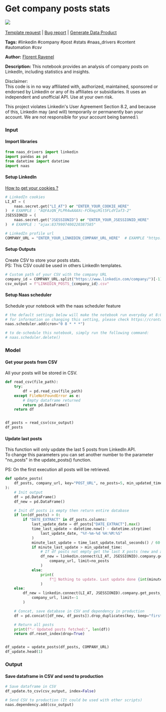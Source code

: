 # Get company posts stats

[![](https://naasai-public.s3.eu-west-3.amazonaws.com/Open\_in\_Naas\_Lab.svg)](https://app.naas.ai/user-redirect/naas/downloader?url=https://raw.githubusercontent.com/jupyter-naas/awesome-notebooks/master/LinkedIn/LinkedIn\_Get\_company\_posts\_stats.ipynb)\
\
[Template request](https://github.com/jupyter-naas/awesome-notebooks/issues/new?assignees=\&labels=\&template=template-request.md\&title=Tool+-+Action+of+the+notebook+) | [Bug report](https://github.com/jupyter-naas/awesome-notebooks/issues/new?assignees=\&labels=bug\&template=bug\_report.md\&title=LinkedIn+-+Get+company+posts+stats:+Error+short+description) | [Generate Data Product](https://app.naas.ai/user-redirect/naas/downloader?url=https://raw.githubusercontent.com/jupyter-naas/awesome-notebooks/master/Naas/Naas\_Start\_data\_product.ipynb)

**Tags:** #linkedin #company #post #stats #naas\_drivers #content #automation #csv

**Author:** [Florent Ravenel](https://www.linkedin.com/in/florent-ravenel/)

**Description:** This notebook provides an analysis of company posts on LinkedIn, including statistics and insights.

Disclaimer:\
This code is in no way affiliated with, authorized, maintained, sponsored or endorsed by Linkedin or any of its affiliates or subsidiaries. It uses an independent and unofficial API. Use at your own risk.

This project violates Linkedin's User Agreement Section 8.2, and because of this, Linkedin may (and will) temporarily or permanently ban your account. We are not responsible for your account being banned.\


### Input

#### Import libraries

```python
from naas_drivers import linkedin
import pandas as pd
from datetime import datetime
import naas
```

#### Setup LinkedIn

[How to get your cookies ?](https://www.notion.so/LinkedIn-driver-Get-your-cookies-d20a8e7e508e42af8a5b52e33f3dba75)

```python
# LinkedIn cookies
LI_AT = (
    naas.secret.get("LI_AT") or "ENTER_YOUR_COOKIE_HERE"
)  # EXAMPLE : "AQFAzQN_PLPR4wAAAXc-FCKmgiMit5FLdY1af3-2"
JSESSIONID = (
    naas.secret.get("JSESSIONID") or "ENTER_YOUR_JSESSIONID_HERE"
)  # EXAMPLE : "ajax:8379907400220387585"

# LinkedIn profile url
COMPANY_URL = "ENTER_YOUR_LINKEDIN_COMPANY_URL_HERE"  # EXAMPLE "https://www.linkedin.com/company/XXXXXX/"
```

#### Setup Outputs

Create CSV to store your posts stats.\
PS: This CSV could be used in others LinkedIn templates.

```python
# Custom path of your CSV with the company URL
company_id = COMPANY_URL.split("https://www.linkedin.com/company/")[-1].split("/")[0]
csv_output = f"LINKEDIN_POSTS_{company_id}.csv"
```

#### Setup Naas scheduler

Schedule your notebook with the naas scheduler feature

```python
# the default settings below will make the notebook run everyday at 8:00
# for information on changing this setting, please check https://crontab.guru/ for information on the required CRON syntax
naas.scheduler.add(cron="0 8 * * *")

# to de-schedule this notebook, simply run the following command:
# naas.scheduler.delete()
```

### Model

#### Get your posts from CSV

All your posts will be stored in CSV.

```python
def read_csv(file_path):
    try:
        df = pd.read_csv(file_path)
    except FileNotFoundError as e:
        # Empty dataframe returned
        return pd.DataFrame()
    return df


df_posts = read_csv(csv_output)
df_posts
```

#### Update last posts

This function will only update the last 5 posts from LinkedIn API.\
To change this parameters you can set another number to the parameter "no\_posts" in the update\_posts() function.

PS: On the first execution all posts will be retrieved.

```python
def update_posts(
    df_posts, company_url, key="POST_URL", no_posts=5, min_updated_time=60
):
    # Init output
    df = pd.DataFrame()
    df_new = pd.DataFrame()

    # Init df posts is empty then return entire database
    if len(df_posts) > 0:
        if "DATE_EXTRACT" in df_posts.columns:
            last_update_date = df_posts["DATE_EXTRACT"].max()
            time_last_update = datetime.now() - datetime.strptime(
                last_update_date, "%Y-%m-%d %H:%M:%S"
            )
            minute_last_update = time_last_update.total_seconds() / 60
            if minute_last_update > min_updated_time:
                # If df posts not empty get the last X posts (new and already existing)
                df_new = linkedin.connect(LI_AT, JSESSIONID).company.get_posts_feed(
                    company_url, limit=no_posts
                )
            else:
                print(
                    f"🛑 Nothing to update. Last update done {int(minute_last_update)} minutes ago."
                )
    else:
        df_new = linkedin.connect(LI_AT, JSESSIONID).company.get_posts_feed(
            company_url, limit=-1
        )

    # Concat, save database in CSV and dependency in production
    df = pd.concat([df_new, df_posts]).drop_duplicates(key, keep="first")

    # Return all posts
    print(f"✅ Updated posts fetched:", len(df))
    return df.reset_index(drop=True)


df_update = update_posts(df_posts, COMPANY_URL)
df_update.head(1)
```

### Output

#### Save dataframe in CSV and send to production

```python
# Save dataframe in CSV
df_update.to_csv(csv_output, index=False)

# Send CSV to production (It could be used with other scripts)
naas.dependency.add(csv_output)
```
